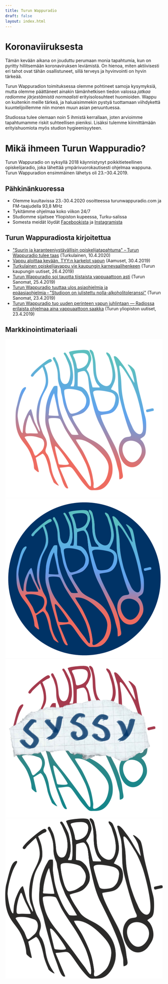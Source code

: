 ```yaml
---
title: Turun Wappuradio
draft: false
layout: index.html
---
```


# Koronaviiruksesta

Tämän kevään aikana on jouduttu perumaan monia tapahtumia, kun on pyritty hillitsemään koronaviruksen leviämistä. On 
hienoa, miten aktiivisesti eri tahot ovat tähän osallistuneet, sillä terveys ja hyvinvointi on hyvin tärkeää.

Turun Wappuradion toimituksessa olemme pohtineet samoja kysymyksiä, mutta olemme päättäneet ainakin tämänhetkisen
tiedon valossa *jatkaa radiomme järjestämistä normaalisti* erityisolosuhteet huomioiden. Wappu on kuitenkin meille
tärkeä, ja haluaisimmekin pystyä tuottamaan viihdykettä kuuntelijoillemme niin monen muun asian peruuntuessa. 

Studiossa tulee olemaan noin 5 ihmistä kerrallaan, joten arvioimme tapahtumamme riskit suhteellisen pieniksi. Lisäksi 
tulemme kiinnittämään erityishuomiota myös studion hygieenisyyteen.

# Mikä ihmeen Turun Wappuradio?

Turun Wappuradio on syksyllä 2018 käynnistynyt poikkitieteellinen opiskelijaradio, joka lähettää ympärivuorokautisesti ohjelmaa wappuna. Turun Wappuradion ensimmäinen lähetys oli 23.–30.4.2019.

## Pähkinänkuoressa

* Olemme kuultavissa 23.‑30.4.2020 osoitteessa turunwappuradio.com ja FM-taajudella 93,8 MHz
* Tykitämme ohjelmaa koko viikon 24/7
* Studiomme sijaitsee Yliopiston kupeessa, Turku-salissa 
* Somesta meidät löydät [Facebookista](https://www.facebook.com/turunwappuradio/) ja [Instagramista](https://www.instagram.com/turunwappuradio/)

## Turun Wappuradiosta kirjoitettua

* ["Suurin ja karanteeniystävällisin opiskelijatapahtuma" – Turun Wappuradio tulee taas](https://www.turkulainen.fi/artikkeli/856071-suurin-ja-karanteeniystavallisin-opiskelijatapahtuma-turun-wappuradio-tulee-taas) (Turkulainen, 10.4.2020)
* [Vappu aloittaa kevään, TYY:n karkelot vapun](https://www.aamuset.fi/teemat/4556167/Vappu+aloittaa+kevaan+TYYn+karkelot+vapun) (Aamuset, 30.4.2019)
* [Turkulainen opiskelijavappu vie kaupungin karnevaalihenkeen](https://www.turku.fi/uutinen/2019-04-26_turkulainen-opiskelijavappu-vie-kaupungin-karnevaalihenkeen) (Turun kaupungin uutiset, 26.4.2019)
* [Turun Wappuradio soi tauotta tiistaista vappuaattoon asti](https://www.ts.fi/tstv/1074829915/Turun+Wappuradio+soi+tauotta+tiistaista+vappuaattoon+asti) (Turun Sanomat, 25.4.2019)
* [Turun Wappuradio tuuttaa ulos asiaohjelmia ja epäasiaohjelmia – "Studioon on julistettu nolla-alkoholitoleranssi"](https://www.ts.fi/uutiset/paikalliset/4555218/Turun+Wappuradio+tuuttaa+ulos+asiaohjelmia+ja+epaasiaohjelmiaStudioon+on+julistettu+nollaalkoholitoleranssi) (Turun Sanomat, 23.4.2019)
* [Turun Wappuradio tuo uuden perinteen vapun juhlintaan — Radiossa erilaista ohjelmaa aina vappuaattoon saakka](https://www.utu.fi/fi/ajankohtaista/uutinen/turun-wappuradio-tuo-uuden-perinteen-vapun-juhlintaan-radiossa-erilaista) (Turun yliopiston uutiset, 23.4.2019)

## Markkinointimateriaali

<div class="LogoContainer">
  <div>
    <img src="leima.svg"/>
  </div>
  <div>
    <img src="logo-turunwappuradio.png"/>
  </div>
  <div>
    <img src="leima-syssy.png"/>
  </div>
  <div>
    <img src="logo-turunwappuradio-musta.svg">
  </div>
</div>
